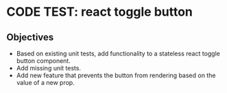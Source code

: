 # CODE TEST: react toggle button

## Objectives

* Based on existing unit tests, add functionality to a stateless react toggle button component.
* Add missing unit tests.
* Add new feature that prevents the button from rendering based on the value of a new prop.
